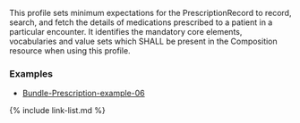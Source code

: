 This profile sets minimum expectations for the PrescriptionRecord to record, search, and fetch the details of medications prescribed to a patient in a particular encounter. It identifies the mandatory core elements, vocabularies and value sets which SHALL be present in the Composition resource when using this profile.

### Examples

- [Bundle-Prescription-example-06](Bundle-Prescription-example-06.html)


{% include link-list.md %}
